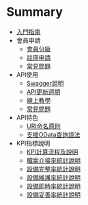 # Summary

* [入門指南](README.md)
* 會員申請
  * [會員分級](Member/MemberType.md)
  * [註冊申請](Member/GoRegister.md)
  * [常見問題](Member/MemberFAQ.md)
* API使用 
  * [Swagger說明](API/Swagger.md)
  * [API更新週期](API/UpdateFrequency.md)
  * [線上教學](API/Demo.md)
  * [常見問題](API/FAQ.md)
* API特色
  * [URI命名原則](API/URI.md)
  * [支援OData查詢語法](API/OData.md)
* KPI指標說明
  * [KPI計算流程及說明](KPI/SOP.md)
  * [檔案介接率統計說明](KPI/File.md)
  * [設備完整率統計說明](KPI/Complete.md)
  * [設備維護率統計說明](KPI/Maintain.md)
  * [設備即時率統計說明](KPI/Update.md)
  * [設備妥善率統計說明](KPI/Proper.md)
